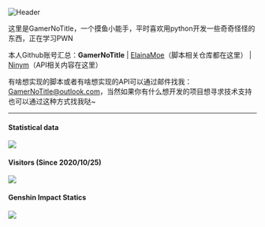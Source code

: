 ![Header](https://capsule-render.vercel.app/api?type=Waving&color=timeGradient&height=200&animation=fadeIn&section=header&text=GamerNoTitle&fontSize=60)

这里是GamerNoTitle，一个摸鱼小能手，平时喜欢用python开发一些奇奇怪怪的东西，正在学习PWN

本人Github账号汇总：**GamerNoTitle** \| [ElainaMoe](https://github.com/ElainaMoe)（脚本相关仓库都在这里） \| [Ninym](https://github.com/Ninym)（API相关内容在这里）

有啥想实现的脚本或者有啥想实现的API可以通过邮件找我：[GamerNoTitle@outlook.com](mailto:GamerNoTitle@outlook.com)，当然如果你有什么想开发的项目想寻求技术支持也可以通过这种方式找我哒\~

---
#### Statistical data
![](https://github-readme-stats.vercel.app/api?username=GamerNoTitle&show_icons=true&title_color=FFFFFF&icon_color=FFFFFF&text_color=FFFFFF&bg_color=8e8cd8)

#### Visitors (Since 2020/10/25)
![](https://count.getloli.com/get/@GamerNoTitle?theme=rule34)

#### Genshin Impact Statics
![](https://genshin-card.getloli.com/rand/20700517.png)
